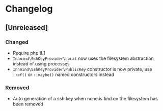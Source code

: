 # Changelog

## [Unreleased]

### Changed

- Require php 8.1
- `Innmind\SshKeyProvider\Local` now uses the filesystem abstraction instead of using processes
- `Innmind\SshKeyProvider\PublicKey` constructor is now private, use `::of()` or `::maybe()` named constructors instead

### Removed

- Auto generation of a ssh key when none is find on the filesystem has been removed
